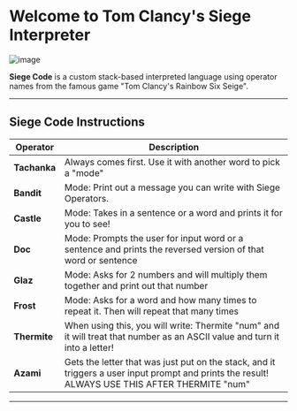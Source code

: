 #  Welcome to Tom Clancy's Siege Interpreter 

![image](https://github.com/user-attachments/assets/10a5e178-4b35-405d-9449-c34a69259775)


**Siege Code** is a custom stack-based interpreted language using operator names from the famous game "Tom Clancy's Rainbow Six Seige". 

---



## Siege Code Instructions

| Operator     | Description                                      |
|--------------|--------------------------------------------------|
| **Tachanka** | Always comes first. Use it with another word to pick a "mode" |
| **Bandit**   | Mode: Print out a message you can write with Siege Operators.  |
| **Castle**   | Mode: Takes in a sentence or a word and prints it for you to see!        |
| **Doc**      | Mode: Prompts the user for input word or a sentence and prints the reversed version of that word or sentence |
| **Glaz**     | Mode: Asks for 2 numbers and will multiply them together and print out that number |
| **Frost**    | Mode: Asks for a word and how many times to repeat it. Then will repeat that many times|
| **Thermite** | When using this, you will write: Thermite "num" and it will treat that number as an ASCII value and turn it into a letter! |
| **Azami**    | Gets the letter that was just put on the stack, and it triggers a user input prompt and prints the result! ALWAYS USE THIS AFTER THERMITE "num"  |

---
